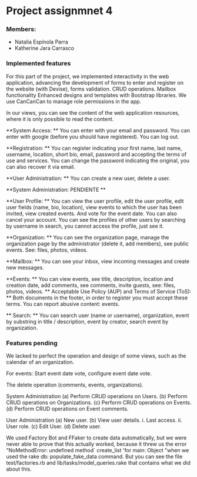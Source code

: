 # Project assignmnet 4

### Members:
* Natalia Espínola Parra
* Katherine Jara Carrasco

### Implemented features
For this part of the project, we implemented interactivity in the web application, advancing the development of forms to enter and register on the website (with Devise), forms validation. CRUD operations. Mailbox functionality Enhanced designs and templates with Bootstrap libraries. We use CanCanCan to manage role permissions in the app.

In our views, you can see the content of the web application resources, where it is only possible to read the content.


**System Access: ** You can enter with your email and password. You can enter with google (before you should have registered). You can log out.

**Registration: ** You can register indicating your first name, last name, username, location, short bio, email, password and accepting the terms of use and services. You can change the password indicating the original, you can also recover it via email.

**User Administration: ** You can create a new user, delete a user. 

**System Administration: PENDIENTE **

**User Profile: ** You can view the user profile, edit the user profile, edit user fields (name, bio, location), view events to which the user has been invited, view created events. And vote for the event date. You can also cancel your account. You can see the profiles of other users by searching by username in search, you cannot access the profile, just see it.

**Organization: ** You can see the organization page, manage the organization page by the administrator (delete it, add members), see public events. See: files, photos, videos.

**Mailbox: ** You can see your inbox, view incoming messages and create new messages.

**Events: ** You can view events, see title, description, location and creation date, add comments, see comments, invite guests, see: files, photos, videos.
** Acceptable Use Policy (AUP) and Terms of Service (ToS): ** Both documents in the footer, in order to register you must accept these terms. You can report abusive content: events.

** Search: ** You can search user (name or username), organization, event by substring in title / description, event by creator, search event by organization.


### Features pending
We lacked to perfect the operation and design of some views, such as the calendar of an organization.

For events: Start event date vote, configure event date vote.

The delete operation (comments, events, organizations).

System Administration
(a) Perform CRUD operations on Users.
(b) Perform CRUD operations on Organizations.
(c) Perform CRUD operations on Events.
(d) Perform CRUD operations on Event comments.

User Administration
(a) New user.
(b) View user details.
i. Last access. ii. User role.
(c) Edit User.
(d) Delete user.

We used Factory Bot and FFaker to create data automatically, but we were never able to prove that this actually worked, because it threw us the error "NoMethodError: undefined method` create_list 'for main: Object "when we used the rake db: populate_fake_data command. But you can see the file test/factories.rb and lib/tasks/model_queries.rake that contains what we did about this.

